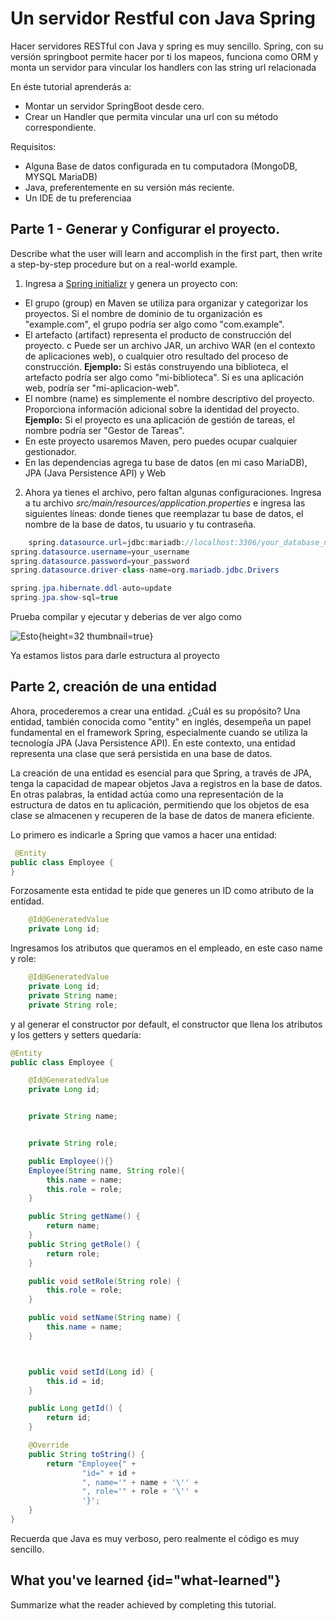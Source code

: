 # Un servidor Restful con Java Spring

Hacer servidores RESTful con Java y spring es muy sencillo. Spring, con su versión springboot
permite hacer por ti los mapeos, funciona como ORM y monta un servidor para vincular los handlers
con las string url relacionada

En éste tutorial aprenderás a:
* Montar un servidor SpringBoot desde cero.
* Crear un Handler que permita vincular una url con su método correspondiente.

Requisitos:
* Alguna Base de datos configurada en tu computadora (MongoDB, MYSQL MariaDB)
* Java, preferentemente en su versión más reciente.
* Un IDE de tu preferenciaa

## Parte 1 - Generar y Configurar el proyecto.

Describe what the user will learn and accomplish in the first part,
then write a step-by-step procedure but on a real-world example.

1. Ingresa a [Spring initializr](https://start.spring.io/) y genera un proyecto con:
* El grupo (group) en Maven se utiliza para organizar y categorizar los proyectos.  Si el nombre de dominio de tu organización es "example.com", el grupo podría ser algo como "com.example". 
* El artefacto (artifact) representa el producto de construcción del proyecto.       c Puede ser un archivo JAR, un archivo WAR (en el contexto de aplicaciones web), o cualquier otro resultado del proceso de construcción.
  **Ejemplo:** Si estás construyendo una biblioteca, el artefacto podría ser algo como "mi-biblioteca". Si es una aplicación web, podría ser "mi-aplicacion-web".
* El nombre (name) es simplemente el nombre descriptivo del proyecto. Proporciona información adicional sobre la identidad del proyecto.
**Ejemplo:** Si el proyecto es una aplicación de gestión de tareas, el nombre podría ser "Gestor de Tareas".
* En este proyecto usaremos Maven, pero puedes ocupar cualquier gestionador.
*  En las dependencias agrega tu base de datos (en mi caso MariaDB), JPA (Java Persistence API) y Web

2. Ahora ya tienes el archivo, pero faltan algunas configuraciones.
Ingresa a tu archivo *src/main/resources/application.properties* e ingresa las siguientes líneas:
donde tienes que reemplazar tu base de datos, el nombre de la base de datos, tu usuario y tu contraseña.
``` Java
    spring.datasource.url=jdbc:mariadb://localhost:3306/your_database_name
spring.datasource.username=your_username
spring.datasource.password=your_password
spring.datasource.driver-class-name=org.mariadb.jdbc.Drivers

spring.jpa.hibernate.ddl-auto=update
spring.jpa.show-sql=true

   ```

Prueba compilar y ejecutar y deberias de ver algo como 

![Esto](spring-compiled.png){height=32 thumbnail=true}

Ya estamos listos para darle estructura al proyecto


## Parte 2, creación de una entidad

Ahora, procederemos a crear una entidad. ¿Cuál es su propósito? Una entidad, también conocida como "entity" en inglés, desempeña un papel fundamental en el framework Spring, especialmente cuando se utiliza la tecnología JPA (Java Persistence API). En este contexto, una entidad representa una clase que será persistida en una base de datos.

La creación de una entidad es esencial para que Spring, a través de JPA, tenga la capacidad de mapear objetos Java a registros en la base de datos. En otras palabras, la entidad actúa como una representación de la estructura de datos en tu aplicación, permitiendo que los objetos de esa clase se almacenen y recuperen de la base de datos de manera eficiente.

Lo primero es indicarle a Spring que vamos a hacer una entidad:

``` Java
 @Entity
public class Employee {
}
``` 

Forzosamente esta entidad te pide que generes un ID como atributo de la entidad.

``` Java
    @Id@GeneratedValue
    private Long id;
``` 

Ingresamos los atributos que queramos en el empleado, en este caso name y role:

``` Java
    @Id@GeneratedValue
    private Long id;    
    private String name;
    private String role;

``` 

y al generar el constructor por default, el constructor que llena los atributos y los getters y setters quedaría:

``` Java
@Entity
public class Employee {

    @Id@GeneratedValue
    private Long id;


    private String name;


    private String role;

    public Employee(){}
    Employee(String name, String role){
        this.name = name;
        this.role = role;
    }

    public String getName() {
        return name;
    }
    public String getRole() {
        return role;
    }

    public void setRole(String role) {
        this.role = role;
    }

    public void setName(String name) {
        this.name = name;
    }



    public void setId(Long id) {
        this.id = id;
    }

    public Long getId() {
        return id;
    }

    @Override
    public String toString() {
        return "Employee{" +
                "id=" + id +
                ", name='" + name + '\'' +
                ", role='" + role + '\'' +
                '}';
    }
}
```
Recuerda que Java es muy verboso, pero realmente el código es muy sencillo.
## What you've learned {id="what-learned"}

Summarize what the reader achieved by completing this tutorial.

<seealso>
<!--Give some related links to how-to articles-->
</seealso>
